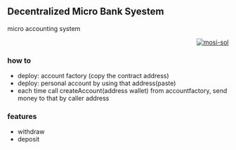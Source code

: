 ## Decentralized Micro Bank Syestem

micro accounting system

<p align="right">
  <a href="https://github.com/mosi-sol/5min" target="blank">
    <img src="https://img.shields.io/badge/5%20minutes%20in%20solidity-live%20video%20in%20random%20time%20of%20day-white?style=for-the-badge&logo=solidity&labelColor=black" alt="mosi-sol" />
  </a>  
</p>

### how to
- deploy: account factory (copy the contract address)
- deploy: personal account by using that address(paste)
- each time call createAccount(address wallet) from accountfactory, send money to that by caller address

### features
- withdraw
- deposit
